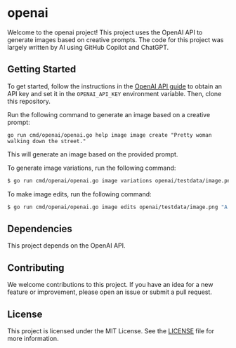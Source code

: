 # openai

Welcome to the openai project! This project uses the OpenAI API to generate images based on creative prompts. The code for this project was largely written by AI using GitHub Copilot and ChatGPT.

## Getting Started

To get started, follow the instructions in the [OpenAI API guide](https://beta.openai.com/docs/quickstart) to obtain an API key and set it in the `OPENAI_API_KEY` environment variable. Then, clone this repository.

Run the following command to generate an image based on a creative prompt:

```
go run cmd/openai/openai.go help image image create "Pretty woman walking down the street."
```

This will generate an image based on the provided prompt.

To generate image variations, run the following command:

```bash
$ go run cmd/openai/openai.go image variations openai/testdata/image.png -n 2
```

To make image edits, run the following command:

```bash
$ go run cmd/openai/openai.go image edits openai/testdata/image.png "A winter forest with a winding path." -m openai/testdata/mask.png -n 2
```

## Dependencies

This project depends on the OpenAI API.

## Contributing

We welcome contributions to this project. If you have an idea for a new feature or improvement, please open an issue or submit a pull request.

## License

This project is licensed under the MIT License. See the [LICENSE](LICENSE) file for more information.